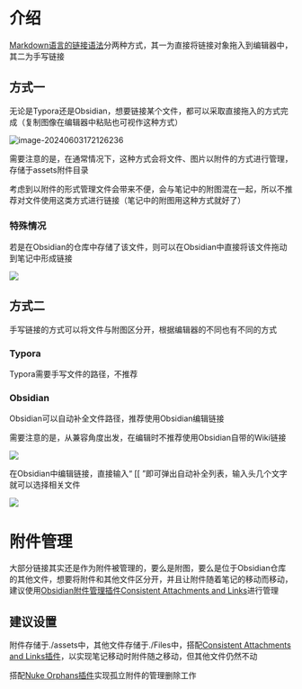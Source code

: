 # 介绍

[Markdown语言的链接语法](Markdown语言.md#链接语法)分两种方式，其一为直接将链接对象拖入到编辑器中，其二为手写链接

## 方式一

无论是Typora还是Obsidian，想要链接某个文件，都可以采取直接拖入的方式完成（复制图像在编辑器中粘贴也可视作这种方式）

![image-20240603172126236](assets/image-20240603172126236.png)

需要注意的是，在通常情况下，这种方式会将文件、图片以附件的方式进行管理，存储于assets附件目录

考虑到以附件的形式管理文件会带来不便，会与笔记中的附图混在一起，所以不推荐对文件使用这类方式进行链接（笔记中的附图用这种方式就好了）

### 特殊情况

若是在Obsidian的仓库中存储了该文件，则可以在Obsidian中直接将该文件拖动到笔记中形成链接

![](assets/Pasted%20image%2020240603185422.png)

## 方式二

手写链接的方式可以将文件与附图区分开，根据编辑器的不同也有不同的方式

### Typora

Typora需要手写文件的路径，不推荐

### Obsidian

Obsidian可以自动补全文件路径，推荐使用Obsidian编辑链接

需要注意的是，从兼容角度出发，在编辑时不推荐使用Obsidian自带的Wiki链接

![](assets/Pasted%20image%2020240603184743.png)

在Obsidian中编辑链接，直接输入“ \[\[ ”即可弹出自动补全列表，输入头几个文字就可以选择相关文件

![](assets/Pasted%20image%2020240603190730.png)

# 附件管理

大部分链接其实还是作为附件被管理的，要么是附图，要么是位于Obsidian仓库的其他文件，想要将附件和其他文件区分开，并且让附件随着笔记的移动而移动，建议使用[Obsidian附件管理插件Consistent Attachments and Links](../插件/Obsidian附件管理插件Consistent%20Attachments%20and%20Links.md)进行管理

## 建议设置

附件存储于./assets中，其他文件存储于./Files中，搭配[Consistent Attachments and Links插件](../插件/Obsidian附件管理插件Consistent%20Attachments%20and%20Links.md)，以实现笔记移动时附件随之移动，但其他文件仍然不动

搭配[Nuke Orphans插件](../插件/Obsidian孤立附件、文件、笔记删除插件Nuke%20Orphans.md)实现孤立附件的管理删除工作